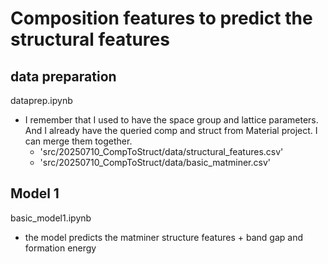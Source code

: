 # Composition features to predict the structural features

## data preparation
dataprep.ipynb
- I remember that I used to have the space group and lattice parameters. And I already have the queried comp and struct from Material project. I can merge them together.
    - 'src/20250710_CompToStruct/data/structural_features.csv'
    - 'src/20250710_CompToStruct/data/basic_matminer.csv'

## Model 1 
basic_model1.ipynb
- the model predicts the matminer structure features + band gap and formation energy